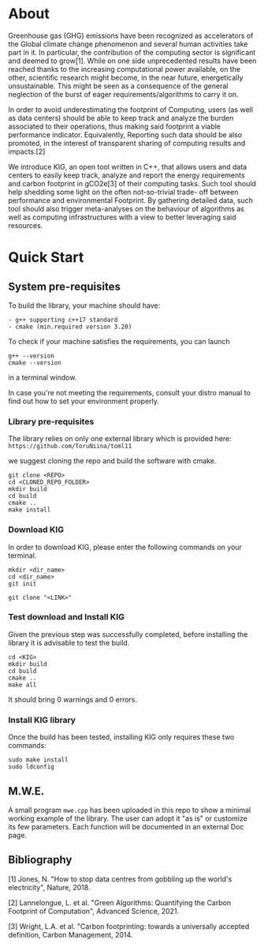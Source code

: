 About 
==============================
<p>Greenhouse gas (GHG) emissions have been recognized as accelerators of
the Global climate change phenomenon and several human activities take
part in it. In particular, the contribution of the computing sector is
significant and deemed to grow[1]. While on one side unprecedented results
have been reached thanks to the increasing computational power available,
on the other, scientific research might become, in the near future,
energetically unsustainable. This might be seen as a consequence of the
general neglection of the burst of eager requirements/algorithms to carry
it on.</p>
<p>In order to avoid underestimating the footprint of Computing, users (as
well as data centers) should be able to keep track and analyze the burden
associated to their operations, thus making said footprint a viable
performance indicator. Equivalently, Reporting such data should be also
promoted, in the interest of transparent sharing of computing results and
impacts.[2]</p>
<p>We introduce KIG, an open tool written in C++, that allows users
and data centers to easily keep track, analyze and report the energy
requirements and carbon footprint in gCO2e[3] of their computing tasks. Such
tool should help shedding some light on the often not-so-trivial trade-
off between performance and environmental Footprint. By gathering
detailed data, such tool should also trigger meta-analyses on the
behaviour of algorithms as well as computing infrastructures with a view
to better leveraging said resources.</p>

# Quick Start
## System pre-requisites
To build the library, your machine should have:

    - g++ supporting c++17 standard
    - cmake (min.required version 3.20)

To check if your machine satisfies the requirements, you can launch 
```
g++ --version
cmake --version
```
in a terminal window.

In case you're not meeting the requirements, consult your distro manual to find
out how to set your environment properly.

### Library pre-requisites
The library relies on only one external library which is provided here:
`https://github.com/ToruNiina/toml11`

we suggest cloning the repo and build the software with cmake. 
```
git clone <REPO>
cd <CLONED_REPO_FOLDER>
mkdir build
cd build
cmake ..
make install
```

### Download KIG 
In order to download KIG, please enter the following commands on your terminal.
```
mkdir <dir_name>
cd <dir_name>
git init

git clone "<LINK>"
```

### Test download and Install KIG 
Given the previous step was successfully completed, before installing the
library it is advisable to test the build.

```
cd <KIG>
mkdir build
cd build
cmake ..
make all
```
It should bring 0 warnings and 0 errors.

### Install KIG library
Once the build has been tested, installing KIG only requires these two commands:
```
sudo make install
sudo ldconfig
```

## M.W.E. ##

A small program `mwe.cpp` has been uploaded in this repo to show a minimal working example of the library.
The user can adopt it "as is" or customize its few parameters.
Each function will be documented in an external Doc page.

## Bibliography ##

[1] Jones, N. "How to stop data centres from gobbling up the world's electricity", Nature, 2018.

[2] Lannelongue, L. et al. "Green Algorithms: Quantifying the Carbon Footprint of Computation", Advanced Science, 2021.

[3] Wright, L.A. et al. "Carbon footprinting: towards a universally accepted definition, Carbon Management, 2014.
